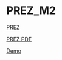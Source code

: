 # PREZ_M2


[PREZ](https://drive.google.com/open?id=15RbqUOswBldMjZ4GpQHCZXvfky1u7Uq-7Nsb5_diDgo)

[PREZ PDF](https://drive.google.com/open?id=0B8aRfwEXKlPQZWNNenhhV09JRFE)

[Demo](http://i-learning-dev.viseolab.com/)
